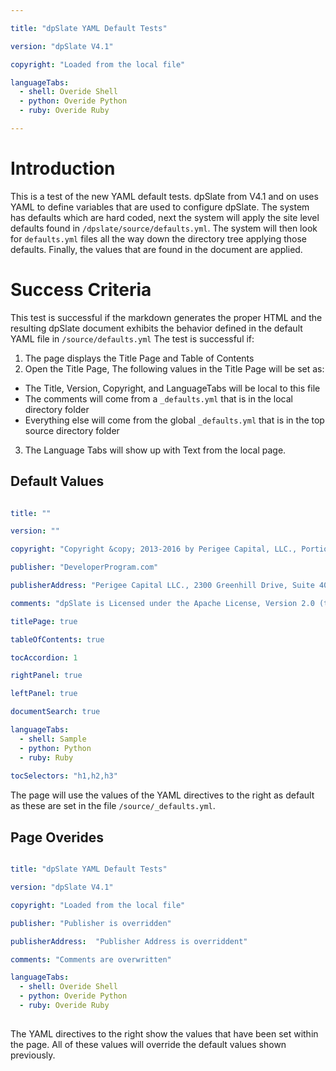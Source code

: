 ```yaml
---

title: "dpSlate YAML Default Tests"

version: "dpSlate V4.1"

copyright: "Loaded from the local file"

languageTabs:
  - shell: Overide Shell
  - python: Overide Python
  - ruby: Overide Ruby

---
```


# Introduction 

This is a test of the new YAML default tests.  dpSlate from V4.1 and on uses YAML to define variables that are used to configure dpSlate.  The system has defaults which are hard coded, next the system will apply the site level defaults found in `/dpslate/source/defaults.yml`.  The system will then look for `defaults.yml` files all the way down the directory tree applying those defaults.  Finally, the values that are found in the document are applied.

# Success Criteria

This test is successful if the markdown generates the proper HTML and the resulting dpSlate document exhibits the behavior defined in the default YAML file in `/source/defaults.yml`  The test is successful if:

1.  The page displays the Title Page and Table of Contents
2.  Open the Title Page, The following values in the Title Page will be set as:
  * The Title, Version, Copyright, and LanguageTabs will be local to this file
  * The comments will come from a `_defaults.yml` that is in the local directory folder
  * Everything else will come from the global `_defaults.yml` that is in the top source directory folder
3.  The Language Tabs will show up with Text from the local page.
  

## Default Values

```yml

title: ""

version: "" 

copyright: "Copyright &copy; 2013-2016 by Perigee Capital, LLC., Portions Copyright 2008-2013 by Concur Technologies, Inc. All Rights Reserved."

publisher: "DeveloperProgram.com"

publisherAddress: "Perigee Capital LLC., 2300 Greenhill Drive, Suite 400, Round Rock, TX 78664, USA"

comments: "dpSlate is Licensed under the Apache License, Version 2.0 (the License); you may not use this file except in compliance with the License. You may obtain a copy of the License on the site http://www.apache.org at /licenses/LICENSE-2.0.  Unless required by applicable law or agreed to in writing, the dpSlate software distributed under the License is distributed on an AS IS BASIS, WITHOUT WARRANTIES OR CONDITIONS OF ANY KIND, either express or implied. See the License for the specific language governing permissions and limitations under the License.  The Perigee Capital, DevelopProgram.com, DP.com, dpSlate, and the dp.com Logo are trademarks of Perigee Capital, LLC."

titlePage: true

tableOfContents: true

tocAccordion: 1

rightPanel: true

leftPanel: true

documentSearch: true

languageTabs:
  - shell: Sample
  - python: Python
  - ruby: Ruby
  
tocSelectors: "h1,h2,h3"  

```
The page will use the values of the YAML directives to the right as default as these are set in the file `/source/_defaults.yml`.

## Page Overides

```yml

title: "dpSlate YAML Default Tests"

version: "dpSlate V4.1"

copyright: "Loaded from the local file"

publisher: "Publisher is overridden"

publisherAddress:  "Publisher Address is overriddent"

comments: "Comments are overwritten"

languageTabs:
  - shell: Overide Shell
  - python: Overide Python
  - ruby: Overide Ruby
  
```

The YAML directives to the right show the values that have been set within the page.  All of these values will override the default values shown previously.
